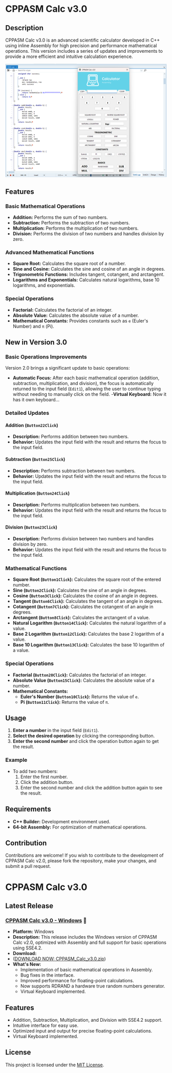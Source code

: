 # CPPASM Calc v3.0

## Description

CPPASM Calc v3.0 is an advanced scientific calculator developed in C++ using inline Assembly for high precision and performance mathematical operations. This version includes a series of updates and improvements to provide a more efficient and intuitive calculation experience.

![Calculator Interface](Screen.png)

## Features

### Basic Mathematical Operations

- **Addition:** Performs the sum of two numbers.
- **Subtraction:** Performs the subtraction of two numbers.
- **Multiplication:** Performs the multiplication of two numbers.
- **Division:** Performs the division of two numbers and handles division by zero.

### Advanced Mathematical Functions

- **Square Root:** Calculates the square root of a number.
- **Sine and Cosine:** Calculates the sine and cosine of an angle in degrees.
- **Trigonometric Functions:** Includes tangent, cotangent, and arctangent.
- **Logarithms and Exponentials:** Calculates natural logarithms, base 10 logarithms, and exponentials.

### Special Operations

- **Factorial:** Calculates the factorial of an integer.
- **Absolute Value:** Calculates the absolute value of a number.
- **Mathematical Constants:** Provides constants such as `e` (Euler's Number) and `π` (Pi).

## New in Version 3.0

### Basic Operations Improvements

Version 2.0 brings a significant update to basic operations:
- **Automatic Focus:** After each basic mathematical operation (addition, subtraction, multiplication, and division), the focus is automatically returned to the input field (`Edit1`), allowing the user to continue typing without needing to manually click on the field.
-**Virtual Keyboard:** Now it has it own keyboard...
  
### Detailed Updates

#### Addition (`Button22Click`)
- **Description:** Performs addition between two numbers.
- **Behavior:** Updates the input field with the result and returns the focus to the input field.

#### Subtraction (`Button25Click`)
- **Description:** Performs subtraction between two numbers.
- **Behavior:** Updates the input field with the result and returns the focus to the input field.

#### Multiplication (`Button24Click`)
- **Description:** Performs multiplication between two numbers.
- **Behavior:** Updates the input field with the result and returns the focus to the input field.

#### Division (`Button23Click`)
- **Description:** Performs division between two numbers and handles division by zero.
- **Behavior:** Updates the input field with the result and returns the focus to the input field.

### Mathematical Functions

- **Square Root (`Button1Click`):** Calculates the square root of the entered number.
- **Sine (`Button2Click`):** Calculates the sine of an angle in degrees.
- **Cosine (`Button3Click`):** Calculates the cosine of an angle in degrees.
- **Tangent (`Button6Click`):** Calculates the tangent of an angle in degrees.
- **Cotangent (`Button7Click`):** Calculates the cotangent of an angle in degrees.
- **Arctangent (`Button8Click`):** Calculates the arctangent of a value.
- **Natural Logarithm (`Button14Click`):** Calculates the natural logarithm of a value.
- **Base 2 Logarithm (`Button12Click`):** Calculates the base 2 logarithm of a value.
- **Base 10 Logarithm (`Button13Click`):** Calculates the base 10 logarithm of a value.

### Special Operations

- **Factorial (`Button20Click`):** Calculates the factorial of an integer.
- **Absolute Value (`Button15Click`):** Calculates the absolute value of a number.
- **Mathematical Constants:**
  - **Euler's Number (`Button10Click`):** Returns the value of `e`.
  - **Pi (`Button11Click`):** Returns the value of `π`.

## Usage

1. **Enter a number** in the input field (`Edit1`).
2. **Select the desired operation** by clicking the corresponding button.
3. **Enter the second number** and click the operation button again to get the result.

### Example

- To add two numbers:
  1. Enter the first number.
  2. Click the addition button.
  3. Enter the second number and click the addition button again to see the result.

## Requirements

- **C++ Builder:** Development environment used.
- **64-bit Assembly:** For optimization of mathematical operations.

## Contribution

Contributions are welcome! If you wish to contribute to the development of CPPASM Calc v2.0, please fork the repository, make your changes, and submit a pull request.

# CPPASM Calc v3.0

## Latest Release

### [CPPASM Calc v3.0 - Windows](https://github.com/victormeloasm/CPPASM-Calc/releases/tag/Keyboard) 🚀

- **Platform:** Windows
- **Description:** This release includes the Windows version of CPPASM Calc v2.0, optimized with Assembly and full support for basic operations using SSE4.2.
- **Download:**
- ([DOWNLOAD NOW: CPPASM_Calc_v3.0.zip](https://github.com/victormeloasm/CPPASM-Calc/releases/download/Keyboard/CPPASM_Calc_v3.0.zip))
- **What's New:**
  - Implementation of basic mathematical operations in Assembly.
  - Bug fixes in the interface.
  - Improved performance for floating-point calculations.
  - Now supports RDRAND a hardware true random numbers generator.
  - Virtual Keyboard implemented.

## Features

* Addition, Subtraction, Multiplication, and Division with SSE4.2 support.
* Intuitive interface for easy use.
* Optimized input and output for precise floating-point calculations.
* Virtual Keyboard implemented.

## License

This project is licensed under the [MIT License](LICENSE).

